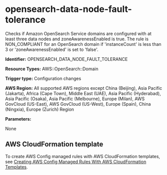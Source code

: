 # opensearch\-data\-node\-fault\-tolerance<a name="opensearch-data-node-fault-tolerance"></a>

Checks if Amazon OpenSearch Service domains are configured with at least three data nodes and zoneAwarenessEnabled is true\. The rule is NON\_COMPLIANT for an OpenSearch domain if 'instanceCount' is less than 3 or 'zoneAwarenessEnabled' is set to 'false'\. 

**Identifier:** OPENSEARCH\_DATA\_NODE\_FAULT\_TOLERANCE

**Resource Types:** AWS::OpenSearch::Domain

**Trigger type:** Configuration changes

**AWS Region:** All supported AWS regions except China \(Beijing\), Asia Pacific \(Jakarta\), Africa \(Cape Town\), Middle East \(UAE\), Asia Pacific \(Hyderabad\), Asia Pacific \(Osaka\), Asia Pacific \(Melbourne\), Europe \(Milan\), AWS GovCloud \(US\-East\), AWS GovCloud \(US\-West\), Europe \(Spain\), China \(Ningxia\), Europe \(Zurich\) Region

**Parameters:**

None  

## AWS CloudFormation template<a name="w2aac12c33c15b9d405c17"></a>

To create AWS Config managed rules with AWS CloudFormation templates, see [Creating AWS Config Managed Rules With AWS CloudFormation Templates](aws-config-managed-rules-cloudformation-templates.md)\.
